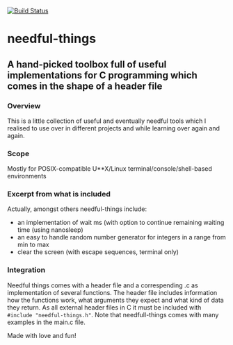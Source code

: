 [![Build Status](https://travis-ci.com/jagottsicher/needfull-things.png?branch=main)](https://travis-ci.com/jagottsicher/needfull-things)

# needful-things

## A hand-picked toolbox full of useful implementations for C programming which comes in the shape of a header file

### Overview

This is a little collection of useful and eventually needful tools which I realised to use over in different projects and while learning over again and again.

### Scope

Mostly for POSIX-compatible U**X/Linux terminal/console/shell-based environments

### Excerpt from what is included

Actually, amongst others needful-things include:
* an implementation of wait ms (with option to continue remaining waiting time (using nanosleep)
* an easy to handle random number generator for integers in a range from min to max
* clear the screen (with escape sequences, terminal only)

### Integration
Needful things comes with a header file and a correspending .c as implementation of several functions. The header file includes information how the functions work, what arguments they expect and what kind of data they return. As all external header files in C it must be included with <code>#include "needful-things.h"</code>. 
Note that needfull-things comes with many examples in the main.c file. 

Made with love and fun!
